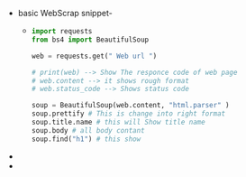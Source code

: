 - basic WebScrap snippet-
	- ```python
	  import requests
	  from bs4 import BeautifulSoup
	  
	  web = requests.get(" Web url ")
	  
	  # print(web) --> Show The responce code of web page
	  # web.content --> it shows rough format
	  # web.status_code --> Shows status code
	  
	  soup = BeautifulSoup(web.content, "html.parser" )
	  soup.prettify # This is change into right format
	  soup.title.name # this will Show title name
	  soup.body # all body contant
	  soup.find("h1") # this show 
	  ```
-
-